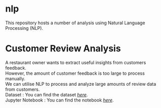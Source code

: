 # nlp
This repository hosts a number of analysis using Natural Language Processing (NLP).

# Customer Review Analysis
A restaurant owner wants to extract useful insights from customers feedback.<br>
However, the amount of customer feedback is too large to process manually.<br>
We can utilise NLP to process and analyze large amounts of review data from customers.<br>
Dataset          : You can find the dataset [*here*](notebooks/data/restaurant.json).<br>
Jupyter Notebook : You can find the notebook [*here*](notebooks/data/CustomerReviewAnalysis.ipynb).
